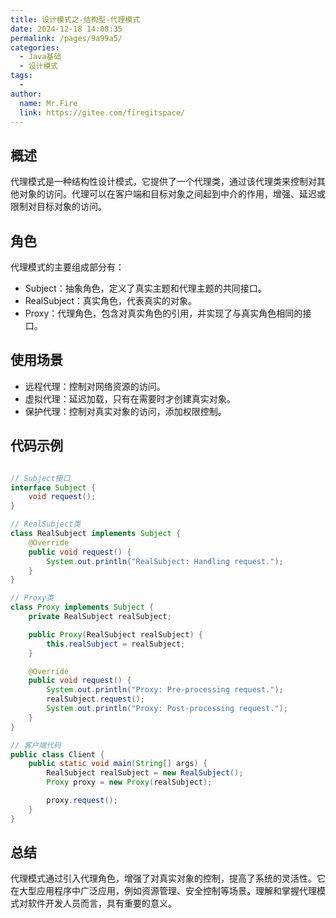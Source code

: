 ```yaml
---
title: 设计模式之-结构型-代理模式
date: 2024-12-18 14:08:35
permalink: /pages/9a99a5/
categories:
  - Java基础
  - 设计模式
tags:
  - 
author: 
  name: Mr.Fire
  link: https://gitee.com/firegitspace/
---
```



## 概述
代理模式是一种结构性设计模式，它提供了一个代理类，通过该代理类来控制对其他对象的访问。代理可以在客户端和目标对象之间起到中介的作用，增强、延迟或限制对目标对象的访问。


## 角色
代理模式的主要组成部分有：

- Subject：抽象角色，定义了真实主题和代理主题的共同接口。
- RealSubject：真实角色，代表真实的对象。
- Proxy：代理角色，包含对真实角色的引用，并实现了与真实角色相同的接口。

## 使用场景
- 远程代理：控制对网络资源的访问。
- 虚拟代理：延迟加载，只有在需要时才创建真实对象。
- 保护代理：控制对真实对象的访问，添加权限控制。

## 代码示例
```java

// Subject接口
interface Subject {
    void request();
}

// RealSubject类
class RealSubject implements Subject {
    @Override
    public void request() {
        System.out.println("RealSubject: Handling request.");
    }
}

// Proxy类
class Proxy implements Subject {
    private RealSubject realSubject;

    public Proxy(RealSubject realSubject) {
        this.realSubject = realSubject;
    }

    @Override
    public void request() {
        System.out.println("Proxy: Pre-processing request.");
        realSubject.request();
        System.out.println("Proxy: Post-processing request.");
    }
}

// 客户端代码
public class Client {
    public static void main(String[] args) {
        RealSubject realSubject = new RealSubject();
        Proxy proxy = new Proxy(realSubject);

        proxy.request();
    }
}

```

## 总结
代理模式通过引入代理角色，增强了对真实对象的控制，提高了系统的灵活性。它在大型应用程序中广泛应用，例如资源管理、安全控制等场景。理解和掌握代理模式对软件开发人员而言，具有重要的意义。
